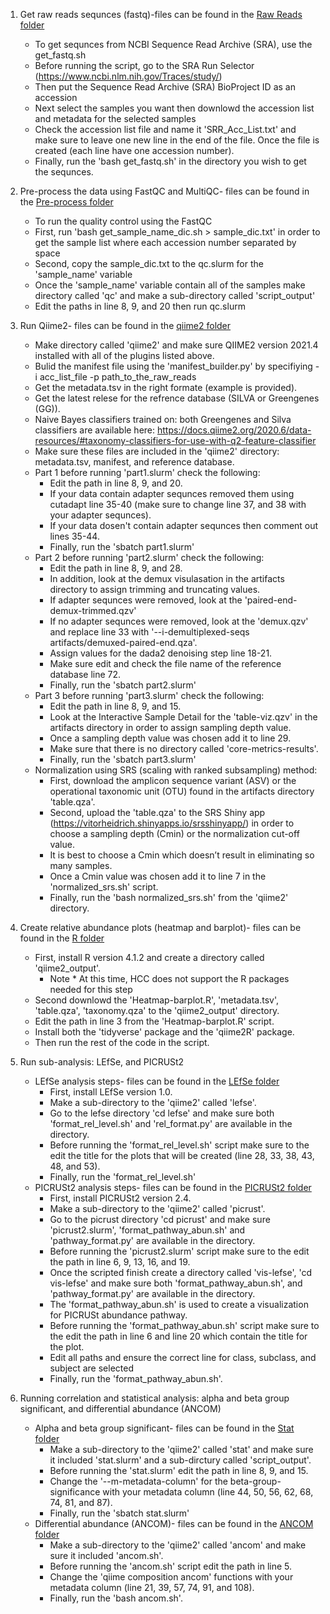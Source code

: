1. Get raw reads sequnces (fastq)-files can be found in the [Raw Reads folder](https://github.com/clayton-lab/BugSeq-er/tree/main/Raw%20Reads)
    - To get sequnces from NCBI Sequence Read Archive (SRA), use the get_fastq.sh
    - Before running the script, go to the SRA Run Selector (https://www.ncbi.nlm.nih.gov/Traces/study/)
    - Then put the Sequence Read Archive (SRA) BioProject ID as an accession
    - Next select the samples you want then downlowd the accession list and metadata for the selected samples
    - Check the accession list file and name it 'SRR_Acc_List.txt' and make sure to leave one new line in the end of the file. Once the file is created (each line have one accession number).
    - Finally, run the 'bash get_fastq.sh' in the directory you wish to get the sequnces.

2. Pre-process the data using FastQC and MultiQC- files can be found in the [Pre-process folder](https://github.com/clayton-lab/BugSeq-er/tree/main/Pre-process)
    - To run the quality control using the FastQC 
    - First, run 'bash get_sample_name_dic.sh > sample_dic.txt' in order to get the sample list where each accession number separated by space
    - Second, copy the sample_dic.txt to the qc.slurm for the 'sample_name' variable 
    - Once the 'sample_name' variable contain all of the samples make directory called 'qc' and make a sub-directory called 'script_output'
    - Edit the paths in line 8, 9, and 20 then run qc.slurm

3. Run Qiime2- files can be found in the [qiime2 folder](https://github.com/clayton-lab/BugSeq-er/tree/main/qiime2)
    - Make directory called 'qiime2' and make sure QIIME2 version 2021.4 installed with all of the plugins listed above. 
    - Bulid the manifest file using the 'manifest_builder.py' by specifiying -i acc_list_file -p path_to_the_raw_reads
    - Get the metadata.tsv in the right formate (example is provided).
    - Get the latest relese for the refrence database (SILVA or Greengenes (GG)). 
    - Naive Bayes classifiers trained on: both Greengenes and Silva classifiers are available here: https://docs.qiime2.org/2020.6/data-resources/#taxonomy-classifiers-for-use-with-q2-feature-classifier 
    - Make sure these files are included in the 'qiime2' directory: metadata.tsv, manifest, and reference database.
    - Part 1 before running 'part1.slurm' check the following: 
        * Edit the path in line 8, 9, and 20.
        * If your data contain adapter sequnces removed them using cutadapt line 35-40 (make sure to change line 37, and 38 with your adapter sequnces).
        * If your data dosen't contain adapter sequnces then comment out lines 35-44.
        * Finally, run the 'sbatch part1.slurm'
    - Part 2 before running 'part2.slurm' check the following: 
        * Edit the path in line 8, 9, and 28.
        * In addition, look at the demux visulasation in the artifacts directory to assign trimming and truncating values.
        * If adapter sequnces were removed, look at the 'paired-end-demux-trimmed.qzv'
        * If no adapter sequnces were removed, look at the 'demux.qzv' and replace line 33 with '--i-demultiplexed-seqs artifacts/demuxed-paired-end.qza'.
        * Assign values for the dada2 denoising step line 18-21.
        * Make sure edit and check the file name of the reference database line 72.
        * Finally, run the 'sbatch part2.slurm'
    - Part 3 before running 'part3.slurm' check the following: 
        * Edit the path in line 8, 9, and 15.
        * Look at the Interactive Sample Detail for the 'table-viz.qzv' in the artifacts directory in order to assign sampling depth value.
        * Once a sampling depth value was chosen add it to line 29.
        * Make sure that there is no directory called 'core-metrics-results'.
        * Finally, run the 'sbatch part3.slurm'
    - Normalization using SRS (scaling with ranked subsampling) method:
        * First, download the amplicon sequence variant (ASV) or the operational taxonomic unit (OTU) found in the artifacts directory 'table.qza'. 
        * Second, upload the 'table.qza' to the SRS Shiny app (https://vitorheidrich.shinyapps.io/srsshinyapp/) in order to choose a sampling depth (Cmin) or the normalization cut-off value.
        * It is best to choose a Cmin which doesn’t result in eliminating so many samples.
        * Once a Cmin value was chosen add it to line 7 in the 'normalized_srs.sh' script.
        * Finally, run the 'bash normalized_srs.sh' from the 'qiime2' directory.

4. Create relative abundance plots (heatmap and barplot)- files can be found in the [R folder](https://github.com/clayton-lab/BugSeq-er/tree/main/R)
    - First, install R version 4.1.2 and create a directory called 'qiime2_output'.
        * Note * At this time, HCC does not support the R packages needed for this step
    - Second downlowd the 'Heatmap-barplot.R', 'metadata.tsv', 'table.qza', 'taxonomy.qza' to the 'qiime2_output' directory.
    - Edit the path in line 3 from the 'Heatmap-barplot.R' script.
    - Install both the 'tidyverse' package and the 'qiime2R' package.
    - Then run the rest of the code in the script.

5. Run sub-analysis: LEfSe, and PICRUSt2
    - LEfSe analysis steps- files can be found in the [LEfSe folder](https://github.com/clayton-lab/BugSeq-er/tree/main/LEfSe)
        * First, install LEfSe version 1.0.
        * Make a sub-directory to the 'qiime2' called 'lefse'.
        * Go to the lefse directory 'cd lefse' and make sure both 'format_rel_level.sh' and 'rel_format.py' are available in the directory.
        * Before running the 'format_rel_level.sh' script make sure to the edit the title for the plots that will be created (line 28, 33, 38, 43, 48, and 53).
        * Finally, run the 'format_rel_level.sh'
    - PICRUSt2 analysis steps- files can be found in the [PICRUSt2 folder](https://github.com/clayton-lab/BugSeq-er/tree/main/PICRUSt2)
        * First, install PICRUSt2 version 2.4.
        * Make a sub-directory to the 'qiime2' called 'picrust'.
        * Go to the picrust directory 'cd picrust' and make sure 'picrust2.slurm', 'format_pathway_abun.sh' and 'pathway_format.py' are available in the directory.
        * Before running the 'picrust2.slurm' script make sure to the edit the path in line 6, 9, 13, 16, and 19.
        * Once the scripted finish create a directory called 'vis-lefse', 'cd vis-lefse' and make sure both 'format_pathway_abun.sh', and 'pathway_format.py' are available in the directory.
        * The 'format_pathway_abun.sh' is used to create a visualization for PICRUSt abundance pathway.
        * Before running the 'format_pathway_abun.sh' script make sure to the edit the path in line 6 and line 20 which contain the title for the plot.
        * Edit all paths and ensure the correct line for class, subclass, and subject are selected
        * Finally, run the 'format_pathway_abun.sh'.
        
6. Running correlation and statistical analysis: alpha and beta group significant, and differential abundance (ANCOM)
    - Alpha and beta group significant- files can be found in the [Stat folder](https://github.com/clayton-lab/BugSeq-er/tree/main/Stat)
        * Make a sub-directory to the 'qiime2' called 'stat' and make sure it included 'stat.slurm' and a sub-dirctury called 'script_output'.
        * Before running the 'stat.slurm' edit the path in line 8, 9, and 15.
        * Change the '--m-metadata-column' for the beta-group-significance with your metadata column (line 44, 50, 56, 62, 68, 74, 81, and 87).
        * Finally, run the 'sbatch stat.slurm'
    - Differential abundance (ANCOM)- files can be found in the [ANCOM folder](https://github.com/clayton-lab/BugSeq-er/tree/main/ANCOM)
        * Make a sub-directory to the 'qiime2' called 'ancom' and make sure it included 'ancom.sh'.
        * Before running the 'ancom.sh' script edit the path in line 5.
        * Change the 'qiime composition ancom' functions with your metadata column (line 21, 39, 57, 74, 91, and 108).
        * Finally, run the 'bash ancom.sh'.

